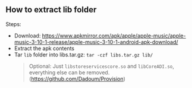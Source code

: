 ## How to extract lib folder
Steps:
- Download: https://www.apkmirror.com/apk/apple/apple-music/apple-music-3-10-1-release/apple-music-3-10-1-android-apk-download/
- Extract the apk contents
- Tar `lib` folder into libs.tar.gz: `tar -czf libs.tar.gz lib/`
  > Optional: Just `libstoreservicescore.so` and `libCoreADI.so`, everything else can be removed. (https://github.com/Dadoum/Provision)